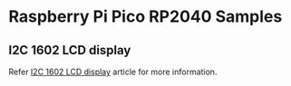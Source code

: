 # Raspberry Pi Pico RP2040 Samples


I2C 1602 LCD display
--------------------

Refer [I2C 1602 LCD display](https://javed0863.medium.com/connect-i2c-1602-lcd-to-raspberry-pi-pico-rp2040-d52bc96d551f) article for more information.

